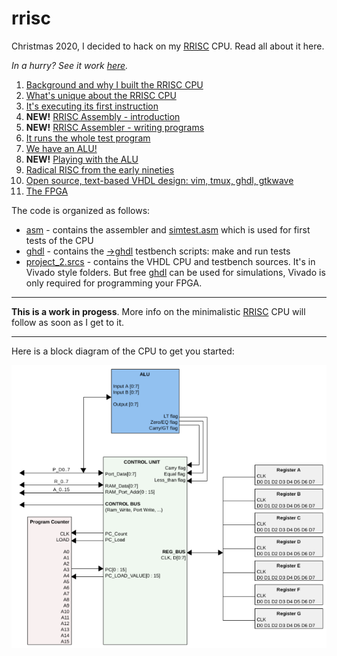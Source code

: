 # rrisc
Christmas 2020, I decided to hack on my [RRISC](rrisc.md) CPU. Read all about it here.

*In a hurry? See it work [here](firstinstr.md).*


1. [Background and why I built the RRISC CPU](why.md)
2. [What's unique about the RRISC CPU](rrisc.md)
3. [It's executing its first instruction](firstinstr.md)
4. **NEW!** [RRISC Assembly - introduction](rriscasm.md)
5. **NEW!** [RRISC Assembler - writing programs](asm.md)
4. [It runs the whole test program](firstprog.md)
5. [We have an ALU!](alu.md)
6. **NEW!** [Playing with the ALU](aluplay.md)
7. [Radical RISC from the early nineties](nineties.md)
8. [Open source, text-based VHDL design: vim, tmux, ghdl, gtkwave](vimghdl.md)
9. [The FPGA](fpga.md)



The code is organized as follows:

- [asm](https://github.com/renerocksai/rrisc/tree/main/asm) - contains the assembler and [simtest.asm](https://github.com/renerocksai/rrisc/blob/main/asm/simtest.asm) which is used for first tests of the CPU
- [ghdl](https://github.com/renerocksai/rrisc/tree/main/ghdl) - contains the [->ghdl](https://github.com/ghdl/ghdl) testbench scripts: make and run tests
- [project_2.srcs](https://github.com/renerocksai/rrisc/tree/main/ghdl) - contains the VHDL CPU and testbench sources. It's in Vivado style folders. But free [ghdl](https://github.com/ghdl/ghdl) can be used for simulations, Vivado is only required for programming your FPGA.

---

**This is a work in progess**. More info on the minimalistic [RRISC](rrisc.md) CPU will follow as soon as I get to it. 

---

Here is a block diagram of the CPU to get you started:

![cpu](cpu.png)
